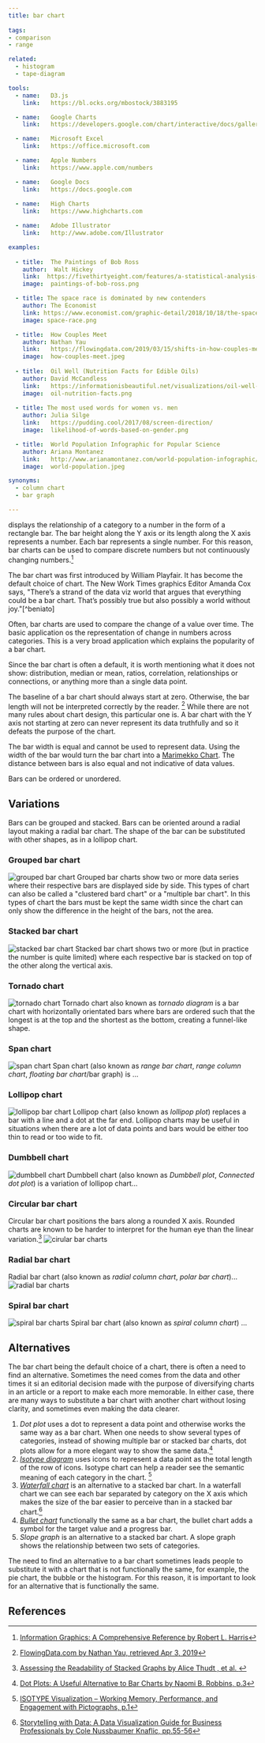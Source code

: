 ```yaml
---
title: bar chart
  
tags:
- comparison
- range

related:
  - histogram
  - tape-diagram

tools:
  - name:   D3.js
    link:   https://bl.ocks.org/mbostock/3883195

  - name:   Google Charts
    link:   https://developers.google.com/chart/interactive/docs/gallery/barchart

  - name:   Microsoft Excel
    link:   https://office.microsoft.com

  - name:   Apple Numbers
    link:   https://www.apple.com/numbers

  - name:   Google Docs
    link:   https://docs.google.com
    
  - name:   High Charts
    link:   https://www.highcharts.com

  - name:   Adobe Illustrator
    link:   http://www.adobe.com/Illustrator

examples:
  
  - title:  The Paintings of Bob Ross
    author:  Walt Hickey
    link:  https://fivethirtyeight.com/features/a-statistical-analysis-of-the-work-of-bob-ross/
    image:  paintings-of-bob-ross.png

  - title: The space race is dominated by new contenders
    author: The Economist
    link: https://www.economist.com/graphic-detail/2018/10/18/the-space-race-is-dominated-by-new-contenders
    image: space-race.png

  - title:  How Couples Meet
    author: Nathan Yau
    link:   https://flowingdata.com/2019/03/15/shifts-in-how-couples-meet-online-takes-the-top-spot/
    image:  how-couples-meet.jpeg
 
  - title:  Oil Well (Nutrition Facts for Edible Oils)
    author: David McCandless
    link:   https://informationisbeautiful.net/visualizations/oil-well-every-cooking-oil-compared/
    image:  oil-nutrition-facts.png
    
  - title: The most used words for women vs. men
    author: Julia Silge
    link:   https://pudding.cool/2017/08/screen-direction/
    image:  likelihood-of-words-based-on-gender.png

  - title:  World Population Infographic for Popular Science
    author: Ariana Montanez
    link:   http://www.arianamontanez.com/world-population-infographic/
    image:  world-population.jpeg

synonyms:
  - column chart
  - bar graph

---
```


displays the relationship of a category to a number in the form of a rectangle bar. The bar height along the Y axis or its length along the X axis represents a number.  Each bar represents a single number. For this reason, bar charts can be used to compare discrete numbers but not continuously changing numbers.[^harris]

<!--more-->

The bar chart was first introduced by William Playfair. It has become the default choice of chart. The New Work Times graphics Editor Amanda Cox says, "There’s a strand of the data viz world that argues that everything could be a bar chart. That’s possibly true but also possibly a world without joy."[^beniato]

Often, bar charts are used to compare the change of a value over time. The basic application os the representation of change in numbers across categories. This is a very broad application which explains the popularity of a bar chart. 

Since the bar chart is often a default, it is worth mentioning what it does not show: distribution, median or mean, ratios, correlation, relationships or connections, or anything more than a single data point.

The baseline of a bar chart should always start at zero. Otherwise, the bar length will not be interpreted correctly by the reader. [^yau] While there are not many rules about chart design, this particular one is. A bar chart with the Y axis not starting at zero can never represent its data truthfully and so it defeats the purpose of the chart.

The bar width is equal and cannot be used to represent data. Using the width of the bar would turn the bar chart into a [Marimekko Chart](/marimekko-chart). The distance between bars is also equal and not indicative of data values.

Bars can be ordered or unordered.

## Variations
Bars can be grouped and stacked. Bars can be oriented around a radial layout making a radial bar chart. The shape of the bar can be substituted with other shapes, as in a lollipop chart.

### Grouped bar chart
<img src="grouped-bar-chart.svg" alt="grouped bar chart" class="f-right-half" /> Grouped bar charts show two or more data series where their respective bars are displayed side by side. This types of chart can also be called a "clustered bard chart" or a "multiple bar chart". In this types of chart the bars must be kept the same width since the chart can only show the difference in the height of the bars, not the area.

### Stacked bar chart
<img src="stacked-bar-chart.svg" alt="stacked bar chart" class="f-right-half" /> Stacked bar chart shows two or more (but in practice the number is quite limited) where each respective bar is stacked on top of the other along the vertical axis.

### Tornado chart
<img src="tornado-chart.svg" alt="tornado chart" class="f-right-half" /> Tornado chart also known as *tornado diagram* is a bar chart with horizontally orientated bars where bars are ordered such that the longest is at the top and the shortest as the bottom, creating a funnel-like shape.

### Span chart
<img src="span-chart.svg" alt="span chart" class="f-right-half" /> Span chart (also known as *range bar chart*, *range column chart*, *floating bar chart*/bar graph) is ...

### Lollipop chart
<img src="lollipop-chart.svg" alt="lollipop bar chart" class="f-right-half" /> Lollipop chart (also known as *lollipop plot*) replaces a bar with a line and a dot at the far end. Lollipop charts may be useful in situations when there are a lot of data points and bars would be either too thin to read or too wide to fit.

### Dumbbell chart
<img src="dumbbell-chart.svg" alt="dumbbell chart" class="f-right-half" /> Dumbbell chart (also known as *Dumbbell plot*, *Connected dot plot*) is a variation of lollipop chart...

### Circular bar chart
Circular bar chart positions the bars along a rounded X axis. Rounded charts are known to be harder to interpret for the human eye than the linear variation.[^thudt]
<img src="circular-bar-chart.svg" alt="cirular bar charts" class="f-full" /> 

### Radial bar chart
Radial bar chart (also known as *radial column chart*, *polar bar chart*)...
<img src="radial-bar-chart.svg" alt="radial bar charts" class="f-full" />

### Spiral bar chart
<img src="spiral-bar-chart.svg" alt="spiral bar charts" class="f-right-half" /> Spiral bar chart (also known as *spiral column chart*) ...


## Alternatives
The bar chart being the default choice of a chart, there is often a need to find an alternative. Sometimes the need comes from the data and other times it si an editorial decision made with the purpose of diversifying charts in an article or a report to make each more memorable. 
In either case, there are many ways to substitute a bar chart with another chart without losing clarity, and sometimes even making the data clearer.

1. *Dot plot* uses a dot to represent a data point and otherwise works the same way as a bar chart. When one needs to show several types of categories, instead of showing multiple bar or stacked bar charts, dot plots allow for a more elegant way to show the same data.[^robbins]
2. [*Isotype diagram*](/isotype-diagram) uses icons to represent a data point as the total length of the row of icons. Isotype chart can help a reader see the semantic meaning of each category in the chart. [^haroz]
3. [*Waterfall chart*](/waterfall-chart) is an alternative to a stacked bar chart. In a waterfall chart we can see each bar separated by category on the X axis which makes the size of the bar easier to perceive than in a stacked bar chart.[^knaflic]
4. [*Bullet chart*](/bullet-chart) functionally the same as a bar chart, the bullet chart adds a symbol for the target value and a progress bar.
5. *Slope graph* is an alternative to a stacked bar chart. A slope graph shows the relationship between two sets of categories.

The need to find an alternative to a bar chart sometimes leads people to substitute it with a chart that is not functionally the same, for example, the pie chart, the bubble or the histogram. For this reason, it is important to look for an alternative that is functionally the same.

## References
[^harris]: [Information Graphics: A Comprehensive Reference by Robert L. Harris](https://books.google.com/books?id=LT1RXREvkGIC)
[^berinato]: ["The Power of Visualization’s “Aha!” Moments" by Scott Berinato, Harvard Business Review, retrieved Apr 3, 2019](https://hbr.org/2013/03/power-of-visualizations-aha-moment)
[^yau]: [FlowingData.com by Nathan Yau, retrieved Apr 3, 2019](https://flowingdata.com/2015/08/31/bar-chart-baselines-start-at-zero/)
[^thudt]: [Assessing the Readability of Stacked Graphs by Alice Thudt , et al. ](https://hal.inria.fr/hal-01587962/document)
[^robbins]: [Dot Plots: A Useful Alternative to Bar Charts by Naomi B. Robbins, p.3](http://perceptualedge.com/articles/b-eye/dot_plots.pdf)
[^knaflic]: [Storytelling with Data: A Data Visualization Guide for Business Professionals by Cole Nussbaumer Knaflic, pp.55-56](https://books.google.com/books?id=IheRCgAAQBAJ&printsec=frontcover&dq=alternative+to+%22bar+graph%22&hl=en&sa=X&ved=0ahUKEwib7qDuyrbhAhUlGKYKHWDxAqAQ6AEILzAB#v=onepage&q=bar%20chart&f=false)
[^haroz]: [ISOTYPE Visualization – Working Memory, Performance, and Engagement with Pictographs, p.1](http://steveharoz.com/research/isotype/ISOTYPE_Visualization_CHI2015_Haroz_Kosara_Franconeri.pdf)

